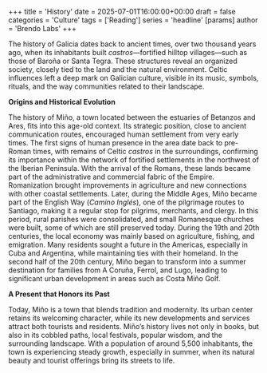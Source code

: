 +++
title = 'History'
date = 2025-07-01T16:00:00+00:00
draft = false
categories = 'Culture'
tags = ['Reading']
series = 'headline'
[params]
  author = 'Brendo Labs'
+++

The history of Galicia dates back to ancient times, over two thousand years ago, when its inhabitants built *castros*—fortified hilltop villages—such as those of Baroña or Santa Tegra. These structures reveal an organized society, closely tied to the land and the natural environment. Celtic influences left a deep mark on Galician culture, visible in its music, symbols, rituals, and the way communities related to their landscape.

<!--more-->

<b>Origins and Historical Evolution</b>

The history of Miño, a town located between the estuaries of Betanzos and Ares, fits into this age-old context. Its strategic position, close to ancient communication routes, encouraged human settlement from very early times. The first signs of human presence in the area date back to pre-Roman times, with remains of Celtic *castros* in the surroundings, confirming its importance within the network of fortified settlements in the northwest of the Iberian Peninsula.
With the arrival of the Romans, these lands became part of the administrative and commercial fabric of the Empire. Romanization brought improvements in agriculture and new connections with other coastal settlements. Later, during the Middle Ages, Miño became part of the English Way (*Camino Inglés*), one of the pilgrimage routes to Santiago, making it a regular stop for pilgrims, merchants, and clergy. In this period, rural parishes were consolidated, and small Romanesque churches were built, some of which are still preserved today.
During the 19th and 20th centuries, the local economy was mainly based on agriculture, fishing, and emigration. Many residents sought a future in the Americas, especially in Cuba and Argentina, while maintaining ties with their homeland. In the second half of the 20th century, Miño began to transform into a summer destination for families from A Coruña, Ferrol, and Lugo, leading to significant urban development in areas such as Costa Miño Golf.

<b>A Present that Honors its Past</b>

Today, Miño is a town that blends tradition and modernity. Its urban center retains its welcoming character, while its new developments and services attract both tourists and residents. Miño’s history lives not only in books, but also in its cobbled paths, local festivals, popular wisdom, and the surrounding landscape. With a population of around 5,500 inhabitants, the town is experiencing steady growth, especially in summer, when its natural beauty and tourist offerings bring its streets to life.